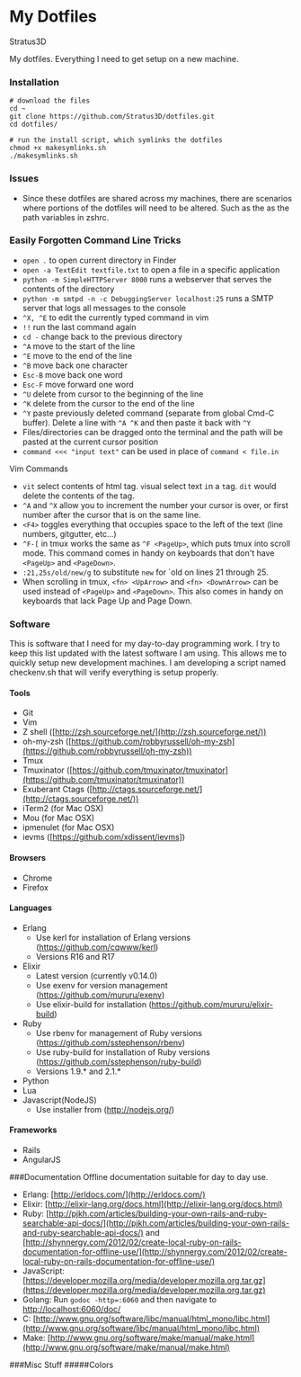 My Dotfiles
===========

Stratus3D

My dotfiles. Everything I need to get setup on a new machine.

### Installation

    # download the files
    cd ~
    git clone https://github.com/Stratus3D/dotfiles.git
    cd dotfiles/

    # run the install script, which symlinks the dotfiles
    chmod +x makesymlinks.sh
    ./makesymlinks.sh


### Issues
* Since these dotfiles are shared across my machines, there are scenarios where portions of the dotfiles will need to be altered. Such as the as the path variables in zshrc.


### Easily Forgotten Command Line Tricks
* `open .` to open current directory in Finder
* `open -a TextEdit textfile.txt` to open a file in a specific application
* `python -m SimpleHTTPServer 8000` runs a webserver that serves the contents of the directory
* `python -m smtpd -n -c DebuggingServer localhost:25` runs a SMTP server that logs all messages to the console
* `^X, ^E` to edit the currently typed command in vim
* `!!` run the last command again
* `cd -` change back to the previous directory
* `^A` move to the start of the line
* `^E` move to the end of the line
* `^B` move back one character
* `Esc-B` move back one word
* `Esc-F` move forward one word
* `^U` delete from cursor to the beginning of the line
* `^K` delete from the cursor to the end of the line
* `^Y` paste previously deleted command (separate from global Cmd-C buffer). Delete a line with `^A ^K` and then paste it back with `^Y`
* Files/directories can be dragged onto the terminal and the path will be pasted at the current cursor position
* `command <<< "input text"` can be used in place of `command < file.in`

Vim Commands
* `vit` select contents of html tag. `v`isual select text `i`n a `t`ag. `dit` would delete the contents of the tag.
* `^A` and `^X` allow you to increment the number your cursor is over, or first number after the cursor that is on the same line.
* `<F4>` toggles everything that occupies space to the left of the text (line numbers, gitgutter, etc...)
* `^F-[` in tmux works the same as `^F <PageUp>`, which puts tmux into scroll mode. This command comes in handy on keyboards that don't have `<PageUp>` and `<PageDown>`.
* `:21,25s/old/new/g` to substitute `new` for `old on lines 21 through 25.
* When scrolling in tmux, `<fn> <UpArrow>` and `<fn> <DownArrow>` can be used instead of `<PageUp>` and `<PageDown>`. This also comes in handy on keyboards that lack Page Up and Page Down.


### Software
This is software that I need for my day-to-day programming work. I try to keep this list updated with the latest software I am using. This allows me to quickly setup new development machines. I am developing a script named checkenv.sh that will verify everything is setup properly.

#### Tools
* Git
* Vim
* Z shell ([http://zsh.sourceforge.net/](http://zsh.sourceforge.net/))
* oh-my-zsh ([https://github.com/robbyrussell/oh-my-zsh](https://github.com/robbyrussell/oh-my-zsh))
* Tmux
* Tmuxinator ([https://github.com/tmuxinator/tmuxinator](https://github.com/tmuxinator/tmuxinator))
* Exuberant Ctags ([http://ctags.sourceforge.net/](http://ctags.sourceforge.net/))
* iTerm2 (for Mac OSX)
* Mou (for Mac OSX)
* ipmenulet (for Mac OSX)
* ievms ([https://github.com/xdissent/ievms])

#### Browsers
* Chrome
* Firefox

#### Languages
* Erlang
  * Use kerl for installation of Erlang versions (https://github.com/cqwww/kerl)
  * Versions R16 and R17
* Elixir
  * Latest version (currently v0.14.0)
  * Use exenv for version management (https://github.com/mururu/exenv)
  * Use elixir-build for installation (https://github.com/mururu/elixir-build)
* Ruby
  * Use rbenv for management of Ruby versions (https://github.com/sstephenson/rbenv)
  * Use ruby-build for installation of Ruby versions (https://github.com/sstephenson/ruby-build)
  * Versions 1.9.\* and 2.1.\*
* Python
* Lua
* Javascript(NodeJS)
  * Use installer from (http://nodejs.org/)

#### Frameworks
* Rails
* AngularJS

###Documentation
Offline documentation suitable for day to day use.
* Erlang: [http://erldocs.com/](http://erldocs.com/)
* Elixir: [http://elixir-lang.org/docs.html](http://elixir-lang.org/docs.html)
* Ruby: [http://pjkh.com/articles/building-your-own-rails-and-ruby-searchable-api-docs/](http://pjkh.com/articles/building-your-own-rails-and-ruby-searchable-api-docs/) and [http://shynnergy.com/2012/02/create-local-ruby-on-rails-documentation-for-offline-use/](http://shynnergy.com/2012/02/create-local-ruby-on-rails-documentation-for-offline-use/)
* JavaScript: [https://developer.mozilla.org/media/developer.mozilla.org.tar.gz](https://developer.mozilla.org/media/developer.mozilla.org.tar.gz)
* Golang: Run `godoc -http=:6060` and then navigate to [http://localhost:6060/doc/](http://localhost:6060/doc/)
* C: [http://www.gnu.org/software/libc/manual/html_mono/libc.html](http://www.gnu.org/software/libc/manual/html_mono/libc.html)
* Make: [http://www.gnu.org/software/make/manual/make.html](http://www.gnu.org/software/make/manual/make.html)

###Misc Stuff
#####Colors

